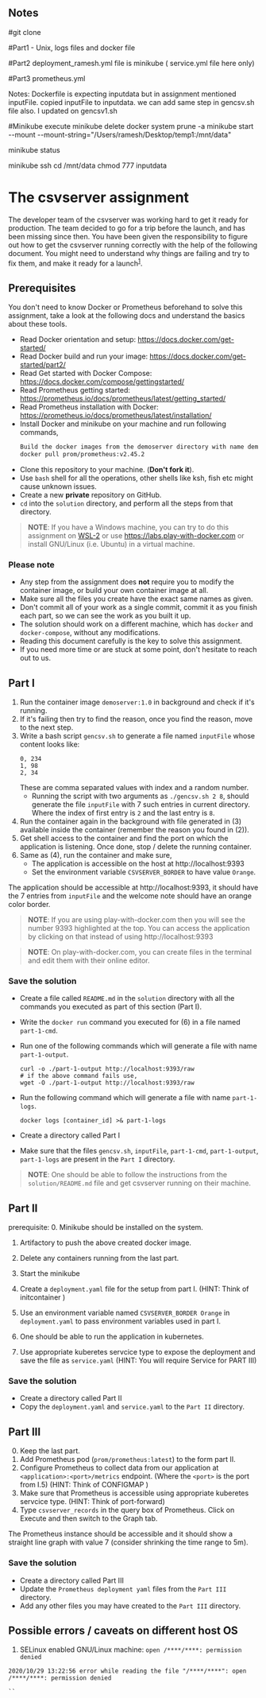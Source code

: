## Notes
#git clone

#Part1 - Unix, logs files and docker file

#Part2 deployment_ramesh.yml file is minikube  ( service.yml file here only)

#Part3 prometheus.yml

Notes: Dockerfile is expecting inputdata but in assignment mentioned inputFile. copied inputFile to inputdata.  we can add same step in gencsv.sh file also. I updated on gencsv1.sh

#Minikube execute 
minikube delete
docker system prune -a
minikube start --mount --mount-string="/Users/ramesh/Desktop/temp1:/mnt/data"

minikube status

minikube ssh
cd /mnt/data
chmod 777 inputdata

# The csvserver assignment

The developer team of the csvserver was working hard to get it ready for production. 
The team decided to go for a trip before the launch, and has been missing since then. 
You have been given the responsibility to figure out how to get the csvserver running correctly with the help of the following document.
 You might need to understand why things are failing and try to fix them, and make it ready 
for a launch<sup>[1](#user-content-ftn1)</sup>.

## Prerequisites
You don't need to know Docker or Prometheus beforehand to solve this assignment, 
take a look at the following docs and understand the basics about these tools.
  - Read Docker orientation and setup: https://docs.docker.com/get-started/
  - Read Docker build and run your image: https://docs.docker.com/get-started/part2/
  - Read Get started with Docker Compose: https://docs.docker.com/compose/gettingstarted/
  - Read Prometheus getting started: https://prometheus.io/docs/prometheus/latest/getting_started/
  - Read Prometheus installation with Docker: https://prometheus.io/docs/prometheus/latest/installation/
  - Install Docker and minikube on your machine and run following commands,
    ```sh
    Build the docker images from the demoserver directory with name demoserver:1.0
    docker pull prom/prometheus:v2.45.2
    ```
  - Clone this repository to your machine. (**Don't fork it**).
  - Use `bash` shell for all the operations, other shells like ksh, fish etc might cause unknown issues.
  - Create a new **private** repository on GitHub.
  - `cd` into the `solution` directory, and perform all the steps from that directory.

> **NOTE**: If you have a Windows machine, you can try to do this assignment on 
[WSL-2](https://docs.docker.com/docker-for-windows/wsl/) or
 use https://labs.play-with-docker.com or install GNU/Linux (i.e. Ubuntu) in a virtual machine.

### Please note
  - Any step from the assignment does **not** require you to modify the container image, 
or build your own container image at all.
  - Make sure all the files you create have the exact same names as given.
  - Don't commit all of your work as a single commit, commit it as you finish each part,
 so we can see the work as you built it up.
  - The solution should work on a different machine, which has `docker` and `docker-compose`,
 without any modifications.
  - Reading this document carefully is the key to solve this assignment.
  - If you need more time or are stuck at some point, don't hesitate to reach out to us.

## Part I
  1. Run the container image `demoserver:1.0` in background and check if it's running.
  2. If it's failing then try to find the reason, once you find the reason, move to the next step.
  3. Write a bash script `gencsv.sh` to generate a file named `inputFile` whose content looks like:
     ```csi
     0, 234
     1, 98
     2, 34
     ```
     These are comma separated values with index and a random number.
     - Running the script with two arguments as `./gencsv.sh 2 8`, should generate the file `inputFile` 
with 7 such entries in current directory. Where the index of first entry is `2` and the last entry is `8`.
  4. Run the container again in the background with file generated in (3) available inside the container
 (remember the reason you found in (2)).
  5. Get shell access to the container and find the port on which the application is listening.
 Once done, stop / delete the running container.
  6. Same as (4), run the container and make sure,
     - The application is accessible on the host at http://localhost:9393
     - Set the environment variable `CSVSERVER_BORDER` to have value `Orange`.

The application should be accessible at http://localhost:9393, 
it should have the 7 entries from `inputFile` and the welcome note should have an orange color border.

> **NOTE**: If you are using play-with-docker.com then you will see the number 9393 highlighted at the top.
 You can access the application by clicking on that instead of using http://localhost:9393

> **NOTE**: On play-with-docker.com, you can create files in the terminal and edit them with their online editor.

### Save the solution
  - Create a file called `README.md` in the `solution` directory with all the commands you executed as part 
of this section (Part I).
  - Write the `docker run` command you executed for (6) in a file named `part-1-cmd`.
  - Run one of the following commands which will generate a file with name `part-1-output`.
	```console
	curl -o ./part-1-output http://localhost:9393/raw
	# if the above command fails use,
	wget -O ./part-1-output http://localhost:9393/raw
	```
  - Run the following command which will generate a file with name `part-1-logs`.
	```console
	docker logs [container_id] >& part-1-logs
	```
  - Create a directory called Part I 

  - Make sure that the files `gencsv.sh`, `inputFile`, `part-1-cmd`, `part-1-output`, `part-1-logs`
 are present in the `Part I` directory.
  

> **NOTE**: One should be able to follow the instructions from the `solution/README.md` file and get 
csvserver running on their machine.

## Part II
prerequisite:
  0. Minikube should be installed on the system.
  1. Artifactory to push the above created docker image.

  0. Delete any containers running from the last part.
  1. Start the minikube 
  2. Create a `deployment.yaml` file for the setup from part I. (HINT: Think of initcontainer )
  3. Use an environment variable  named `CSVSERVER_BORDER Orange` in `deployment.yaml` 
to pass environment variables used in part I.
  4. One should be able to run the application in kubernetes.
  5. Use appropriate kuberetes servcice type to expose the deployment and save the file as
 `service.yaml` (HINT: You will require Service for PART III)

### Save the solution
  - Create a directory called Part II
  - Copy the `deployment.yaml` and `service.yaml`  to the `Part II` directory.
  

## Part III
  0. Keep the last part.
  1. Add Prometheus pod (`prom/prometheus:latest`) to the  form part II.
  2. Configure Prometheus to collect data from our application at `<application>:<port>/metrics` endpoint.
 (Where the `<port>` is the port from I.5) (HINT: Think of CONFIGMAP )
  3. Make sure that Prometheus is accessible using appropriate kuberetes servcice type.
 (HINT: Think of port-forward)
  4. Type `csvserver_records` in the query box of Prometheus. Click on Execute and then switch to the Graph tab.

The Prometheus instance should be accessible  and it should show a straight line graph with value 7 
(consider shrinking the time range to 5m).

### Save the solution
  - Create a directory called Part III
  - Update the `Prometheus deployment yaml` files from the `Part III` directory.
  - Add any other files you may have created to the `Part III` directory.


## Possible errors / caveats on different host OS
  1. SELinux enabled GNU/Linux machine: `open /****/****: permission denied`
  ```
  2020/10/29 13:22:56 error while reading the file "/****/****": open /****/****: permission denied

  ``



